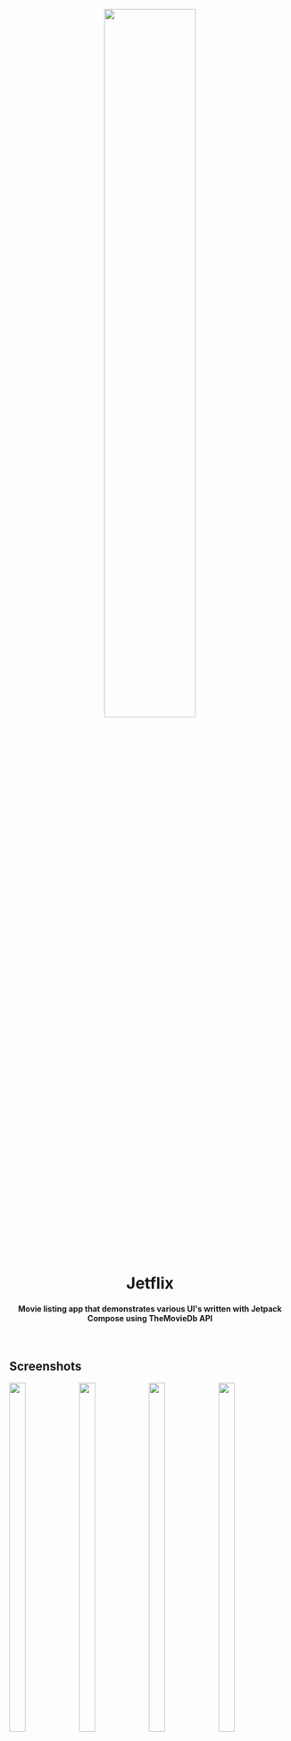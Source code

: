 <p align="center">
<img src="https://i.imgur.com/4olQKn0.png" width="57%"/>
</p>
<h1 align="center">Jetflix</h1>
<h4 align="center">Movie listing app that demonstrates various UI's written with Jetpack Compose using TheMovieDb API</h1>

</br>

## Screenshots

<p>
<img src="screenshots/1.gif" width="24%" height="40%"/>
<img src="screenshots/2.gif" width="24%" height="40%"/>
<img src="screenshots/3.gif" width="24%" height="40%"/>
<img src="screenshots/4.gif" width="24%" height="40%"/>
</p>


## Download

Go to [Play Store](https://play.google.com/store/apps/details?id=com.yasinkacmaz.jetflix) to download the latest APP.

Go to [Releases](https://github.com/yasinkacmaz/jetflix/releases) page to download the latest APK.

## Technologies

- [Kotlin](https://kotlinlang.org/) - %100 Kotlin, No XML
- [Jetpack Compose](https://developer.android.com/jetpack/compose) for Declarative UI
- [Accompanist](https://github.com/google/accompanist) for Compose UI Widgets
- [Coil](https://github.com/coil-kt/coil) for image loading
- [Coroutines](https://github.com/Kotlin/kotlinx.coroutines) for asynchronous operations
- [StateFlow](https://kotlin.github.io/kotlinx.coroutines/kotlinx-coroutines-core/kotlinx.coroutines.flow/-state-flow/)
- [ViewModel](https://developer.android.com/topic/libraries/architecture/viewmodel)
- [Dagger Hilt](https://developer.android.com/training/dependency-injection/hilt-android) for Dependency Injection
- [OkHttp](https://github.com/square/okhttp) and [Retrofit](https://github.com/square/retrofit) for network operations
- [TheMovieDb(Tmdb) Api](https://developers.themoviedb.org/3) for movies

## Testing
See [Testing](TESTING.md)
